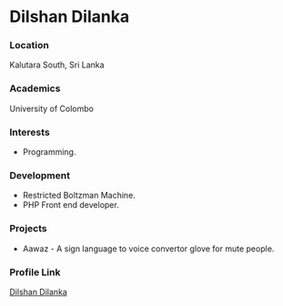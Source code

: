 # Dilshan Dilanka

### Location

Kalutara South, Sri Lanka

### Academics

University of Colombo

### Interests

- Programming.

### Development

- Restricted Boltzman Machine.
- PHP Front end developer.

### Projects

- Aawaz - A sign language to voice convertor glove for mute people.

### Profile Link

[Dilshan Dilanka](https://github.com/dilshandi)